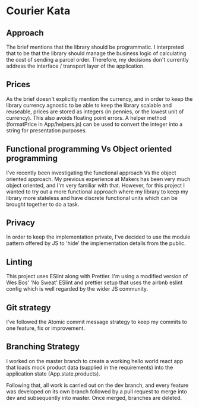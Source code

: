 # Courier Kata

## Approach

The brief mentions that the library should be programmatic. I interpreted that to be that the library should manage the business logic of calculating the cost of sending a parcel order. Therefore, my decisions don't currently address the interface / transport layer of the application.

## Prices

As the brief doesn't explicitly mention the currency, and in order to keep the library currency agnostic to be able to keep the library scalable and reuseable, prices are stored as integers (in pennies, or the lowest unit of currency). This also avoids floating point errors. A helper method (formatPrice in App/helpers.js) can be used to convert the integer into a string for presentation purposes.

## Functional programming Vs Object oriented programming

I've recently been investigating the functional approach Vs the object oriented approach. My previous experience at Makers has been very much object oriented, and I'm very familiar with that. However, for this project I wanted to try out a more functional approach where my library to keep my library more stateless and have discrete functional units which can be brought together to do a task.

## Privacy

In order to keep the implementation private, I've decided to use the module pattern offered by JS to 'hide' the implementation details from the public.

## Linting

This project uses ESlint along with Prettier. I'm using a modified version of Wes Bos' 'No Sweat' ESlint and prettier setup that uses the airbnb eslint config which is well regarded by the wider JS community.

## Git strategy

I've followed the Atomic commit message strategy to keep my commits to one feature, fix or improvement.

## Branching Strategy

I worked on the master branch to create a working hello world react app that loads mock product data (supplied in the requirements) into the application state (App.state.products).

Following that, all work is carried out on the dev branch, and every feature was developed on its own branch followed by a pull request to merge into dev and subsequently into master. Once merged, branches are deleted.
